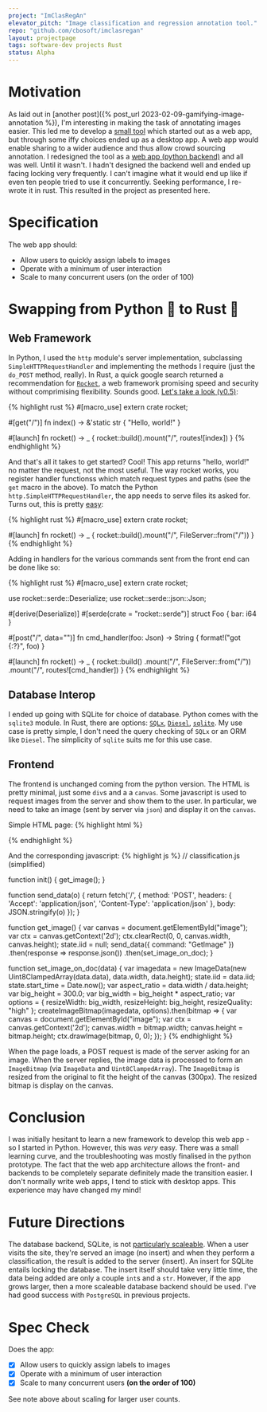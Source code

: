 ```yaml
---
project: "ImClasRegAn"
elevator_pitch: "Image classification and regression annotation tool."
repo: "github.com/cbosoft/imclasregan"
layout: projectpage
tags: software-dev projects Rust
status: Alpha
---
```


# Motivation
As laid out in [another post]({% post_url 2023-02-09-gamifying-image-annotation %}), I'm interesting in making the task of annotating images easier. This led me to develop a [small tool](https://github.com/cbosoft/trusty_patches) which started out as a web app, but through some iffy choices ended up as a desktop app. A web app would enable sharing to a wider audience and thus allow crowd sourcing annotation. I redesigned the tool as a [web app (python backend)](https://github.com/cbosoft/imclasregan/tree/python-backend) and all was well. Until it wasn't. I hadn't designed the backend well and ended up facing locking very frequently. I can't imagine what it would end up like if even ten people tried to use it concurrently. Seeking performance, I re-wrote it in rust. This resulted in the project as presented here.

# Specification
The web app should:
 - Allow users to quickly assign labels to images
 - Operate with a minimum of user interaction
 - Scale to many concurrent users (on the order of 100)

# Swapping from Python 🐍 to Rust 🦀
## Web Framework
In Python, I used the `http` module's server implementation, subclassing `SimpleHTTPRequestHandler` and implementing the methods I require (just the `do_POST` method, really). In Rust, a quick google search returned a recommendation for [`Rocket`](https://rocket.rs), a web framework promising speed and security without comprimising flexibility. Sounds good. [Let's take a look (v0.5)](https://rocket.rs/v0.5-rc/guide/getting-started/):

{% highlight rust %}
#[macro_use] extern crate rocket;

#[get("/")]
fn index() -> &'static str {
    "Hello, world!"
}

#[launch]
fn rocket() -> _ {
    rocket::build().mount("/", routes![index])
}
{% endhighlight %}

And that's all it takes to get started? Cool! This app returns "hello, world!" no matter the request, not the most useful. The way rocket works, you register handler functionss which match request types and paths (see the `get` macro in the above). To match the Python `http.SimpleHTTPRequestHandler`, the app needs to serve files its asked for. Turns out, this is pretty [easy](https://rocket.rs/v0.5-rc/guide/requests/):

{% highlight rust %}
#[macro_use] extern crate rocket;

#[launch]
fn rocket() -> _ {
    rocket::build().mount("/", FileServer::from("/"))
}
{% endhighlight %}

Adding in handlers for the various commands sent from the front end can be done like so:

{% highlight rust %}
#[macro_use] extern crate rocket;

use rocket::serde::Deserialize;
use rocket::serde::json::Json;

#[derive(Deserialize)]
#[serde(crate = "rocket::serde")]
struct Foo {
    bar: i64
}

#[post("/", data="<foo>")]
fn cmd_handler(foo: Json<Foo>) -> String {
    format!("got {:?}", foo)
}

#[launch]
fn rocket() -> _ {
    rocket::build()
        .mount("/", FileServer::from("/"))
        .mount("/", routes![cmd_handler])
}
{% endhighlight %}

## Database Interop
I ended up going with SQLite for choice of database. Python comes with the `sqlite3` module. In Rust, there are options: [`SQLx`](https://crates.io/crates/sqlx), [`Diesel`](https://crates.io/crates/diesel), [`sqlite`](https://crates.io/crates/sqlite). My use case is pretty simple, I don't need the query checking of `SQLx` or an ORM like `Diesel`. The simplicity of `sqlite` suits me for this use case.

## Frontend
The frontend is unchanged coming from the python version. The HTML is pretty minimal, just some `div`s and a a `canvas`. Some javascript is used to request images from the server and show them to the user. In particular, we need to take an image (sent by server via `json`) and display it on the `canvas`.

Simple HTML page:
{% highlight html %}
<!-- classification.html (simplified) -->
<html>
  <head>
    <script type="text/javascript" src="classification.js"> </script>
  </head>
  <body onload="init()">
    <center>
      <canvas id="image"></canvas>
    </center>
  </body>
</html>
{% endhighlight %}

And the corresponding javascript:
{% highlight js %}
// classification.js (simplified)

function init() {
    get_image();
}

function send_data(o) {
    return fetch('/', {
        method: 'POST',
        headers: {
            'Accept': 'application/json',
            'Content-Type': 'application/json'
        },
        body: JSON.stringify(o)
    });
}

function get_image() {
    var canvas = document.getElementById("image");
    var ctx = canvas.getContext('2d');
    ctx.clearRect(0, 0, canvas.width, canvas.height);
    state.iid = null;
    send_data({ command: "GetImage" })
        .then(response => response.json())
        .then(set_image_on_doc);
}

function set_image_on_doc(data) {
    var imagedata = new ImageData(new Uint8ClampedArray(data.data), data.width, data.height);
    state.iid = data.iid;
    state.start_time = Date.now();
    var aspect_ratio = data.width / data.height;
    var big_height = 300.0;
    var big_width = big_height * aspect_ratio;
    var options = {
        resizeWidth: big_width,
        resizeHeight: big_height,
        resizeQuality: "high"
    };
    createImageBitmap(imagedata, options).then(bitmap => {
        var canvas = document.getElementById("image");
        var ctx = canvas.getContext('2d');
        canvas.width = bitmap.width;
        canvas.height = bitmap.height;
        ctx.drawImage(bitmap, 0, 0);
    });
}
{% endhighlight %}

When the page loads, a POST request is made of the server asking for an image. When the server replies, the image data is processed to form an `ImageBitmap` (via `ImageData` and `Uint8ClampedArray`). The `ImageBitmap` is resized from the original to fit the height of the canvas (300px). The resized bitmap is display on the canvas.

# Conclusion
I was initially hesitant to learn a new framework to develop this web app - so I started in Python. However, this was *very* easy. There was a small learning curve, and the troubleshooting was mostly finalised in the python prototype. The fact that the web app architecture allows the front- and backends to be completely separate definitely made the transition easier. I don't normally write web apps, I tend to stick with desktop apps. This experience may have changed my mind! 

# Future Directions
The database backend, SQLite, is not [particularly scaleable](https://stackoverflow.com/questions/54998/how-scalable-is-sqlite). When a user visits the site, they're served an image (no insert) and when they perform a classification, the result is added to the server (insert). An insert for SQLite entails locking the database. The insert itself should take very little time, the data being added are only a couple `int`s and a `str`. However, if the app grows larger, then a more scaleable database backend should be used. I've had good success with `PostgreSQL` in previous projects.

# Spec Check
Does the app:
 - [x] Allow users to quickly assign labels to images
 - [x] Operate with a minimum of user interaction
 - [x] Scale to many concurrent users **(on the order of 100)**

See note above about scaling for larger user counts.